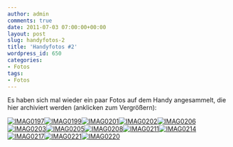 ```yaml
---
author: admin
comments: true
date: 2011-07-03 07:00:00+00:00
layout: post
slug: handyfotos-2
title: 'Handyfotos #2'
wordpress_id: 650
categories:
- Fotos
tags:
- Fotos
---
```


Es haben sich mal wieder ein paar Fotos auf dem Handy angesammelt, die hier archiviert werden (anklicken zum Vergrößern):

[![IMAG0197](https://andydunkel.net/assets/uploads/2011/07/IMAG0197_thumb1.jpg)](https://andydunkel.net/assets/uploads/2011/07/IMAG01971.jpg)[![IMAG0199](https://andydunkel.net/assets/uploads/2011/07/IMAG0199_thumb1.jpg)](https://andydunkel.net/assets/uploads/2011/07/IMAG01991.jpg)[![IMAG0201](https://andydunkel.net/assets/uploads/2011/07/IMAG0201_thumb1.jpg)](https://andydunkel.net/assets/uploads/2011/07/IMAG02011.jpg)[![IMAG0202](https://andydunkel.net/assets/uploads/2011/07/IMAG0202_thumb1.jpg)](https://andydunkel.net/assets/uploads/2011/07/IMAG02021.jpg)[![IMAG0206](https://andydunkel.net/assets/uploads/2011/07/IMAG0206_thumb1.jpg)](https://andydunkel.net/assets/uploads/2011/07/IMAG02061.jpg)[![IMAG0203](https://andydunkel.net/assets/uploads/2011/07/IMAG0203_thumb1.jpg)](https://andydunkel.net/assets/uploads/2011/07/IMAG02031.jpg)[![IMAG0205](https://andydunkel.net/assets/uploads/2011/07/IMAG0205_thumb1.jpg)](https://andydunkel.net/assets/uploads/2011/07/IMAG02051.jpg)[![IMAG0208](https://andydunkel.net/assets/uploads/2011/07/IMAG0208_thumb1.jpg)](https://andydunkel.net/assets/uploads/2011/07/IMAG02081.jpg)[![IMAG0211](https://andydunkel.net/assets/uploads/2011/07/IMAG0211_thumb1.jpg)](https://andydunkel.net/assets/uploads/2011/07/IMAG02111.jpg)[![IMAG0214](https://andydunkel.net/assets/uploads/2011/07/IMAG0214_thumb1.jpg)](https://andydunkel.net/assets/uploads/2011/07/IMAG02141.jpg)[![IMAG0217](https://andydunkel.net/assets/uploads/2011/07/IMAG0217_thumb1.jpg)](https://andydunkel.net/assets/uploads/2011/07/IMAG02171.jpg)[![IMAG0221](https://andydunkel.net/assets/uploads/2011/07/IMAG0221_thumb1.jpg)](https://andydunkel.net/assets/uploads/2011/07/IMAG02211.jpg)[![IMAG0220](https://andydunkel.net/assets/uploads/2011/07/IMAG0220_thumb1.jpg)](https://andydunkel.net/assets/uploads/2011/07/IMAG02201.jpg)
